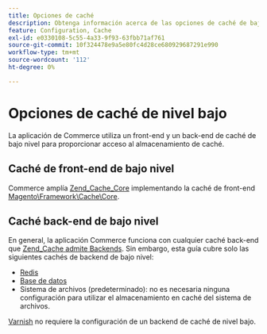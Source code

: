 ```yaml
---
title: Opciones de caché
description: Obtenga información acerca de las opciones de caché de bajo nivel y la configuración de almacenamiento en Adobe Commerce. Descubra la configuración de front-end, back-end y almacenamiento para Redis y bases de datos.
feature: Configuration, Cache
exl-id: e0330108-5c55-4a33-9f93-63fbb71af761
source-git-commit: 10f324478e9a5e80fc4d28ce680929687291e990
workflow-type: tm+mt
source-wordcount: '112'
ht-degree: 0%

---
```


# Opciones de caché de nivel bajo

La aplicación de Commerce utiliza un front-end y un back-end de caché de bajo nivel para proporcionar acceso al almacenamiento de caché.

## Caché de front-end de bajo nivel

Commerce amplía [Zend_Cache_Core](https://framework.zend.com/manual/1.12/en/zend.cache.frontends.html) implementando la caché de front-end [Magento\Framework\Cache\Core](https://github.com/magento/magento2/blob/2.4/lib/internal/Magento/Framework/Cache/Core.php).

## Caché back-end de bajo nivel

En general, la aplicación Commerce funciona con cualquier caché back-end que [Zend_Cache admite Backends](https://framework.zend.com/manual/1.12/en/zend.cache.backends.html). Sin embargo, esta guía cubre solo las siguientes cachés de backend de bajo nivel:

- [Redis](config-redis.md)
- [Base de datos](https://developer.adobe.com/commerce/php/development/cache/partial/database-caching/)
- Sistema de archivos (predeterminado): no es necesaria ninguna configuración para utilizar el almacenamiento en caché del sistema de archivos.

[Varnish](config-varnish.md) no requiere la configuración de un backend de caché de nivel bajo.
